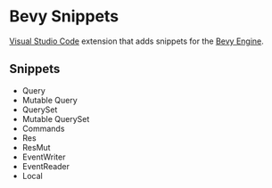 # Bevy Snippets
[Visual Studio Code](https://code.visualstudio.com/) extension that adds snippets for the [Bevy Engine](https://bevyengine.org/).

## Snippets
* Query
* Mutable Query
* QuerySet
* Mutable QuerySet
* Commands
* Res
* ResMut
* EventWriter
* EventReader
* Local
